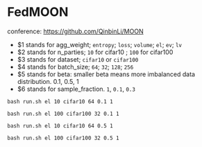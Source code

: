 # FedMOON
conference:
https://github.com/QinbinLi/MOON


- $1 stands for agg_weight; `entropy`; `loss`; `volume`; `el`; `ev`; `lv`
- $2 stands for n_parties; `10` for cifar10 ; `100` for cifar100
- $3 stands for dataset; `cifar10` or `cifar100`
- $4 stands for batch_size; `64`; `32`; `128`; `256`
- $5 stands for beta: smaller beta means more imbalanced data distribution. 0.1, 0.5, 1
- $6 stands for sample_fraction. `1`, `0.1`, `0.3`


```commandline
bash run.sh el 10 cifar10 64 0.1 1
```

```commandline
bash run.sh el 100 cifar100 32 0.1 1
```


```commandline
bash run.sh el 10 cifar10 64 0.5 1
```

```commandline
bash run.sh el 100 cifar100 32 0.5 1
```
